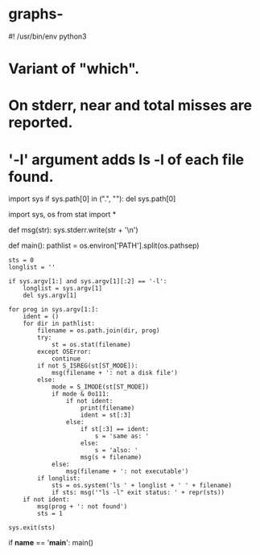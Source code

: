 # graphs-
#! /usr/bin/env python3

# Variant of "which".
# On stderr, near and total misses are reported.
# '-l<flags>' argument adds ls -l<flags> of each file found.

import sys
if sys.path[0] in (".", ""): del sys.path[0]

import sys, os
from stat import *

def msg(str):
    sys.stderr.write(str + '\n')

def main():
    pathlist = os.environ['PATH'].split(os.pathsep)

    sts = 0
    longlist = ''

    if sys.argv[1:] and sys.argv[1][:2] == '-l':
        longlist = sys.argv[1]
        del sys.argv[1]

    for prog in sys.argv[1:]:
        ident = ()
        for dir in pathlist:
            filename = os.path.join(dir, prog)
            try:
                st = os.stat(filename)
            except OSError:
                continue
            if not S_ISREG(st[ST_MODE]):
                msg(filename + ': not a disk file')
            else:
                mode = S_IMODE(st[ST_MODE])
                if mode & 0o111:
                    if not ident:
                        print(filename)
                        ident = st[:3]
                    else:
                        if st[:3] == ident:
                            s = 'same as: '
                        else:
                            s = 'also: '
                        msg(s + filename)
                else:
                    msg(filename + ': not executable')
            if longlist:
                sts = os.system('ls ' + longlist + ' ' + filename)
                if sts: msg('"ls -l" exit status: ' + repr(sts))
        if not ident:
            msg(prog + ': not found')
            sts = 1

    sys.exit(sts)

if __name__ == '__main__':
    main()
